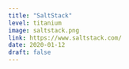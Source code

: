 ```yaml
---
title: "SaltStack"
level: titanium
image: saltstack.png
link: https://www.saltstack.com/
date: 2020-01-12
draft: false
---
```



